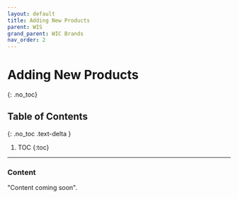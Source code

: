 ```yaml
---
layout: default
title: Adding New Products
parent: WIS
grand_parent: WIC Brands
nav_order: 2
---
```


# Adding New Products
{: .no_toc}

## Table of Contents
{: .no_toc .text-delta }

1. TOC
{:toc}
---

### Content
"Content coming soon".